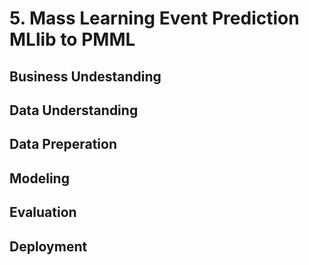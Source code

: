 # 5. Mass Learning Event Prediction MLlib to PMML

## Business Undestanding

## Data Understanding

## Data Preperation

## Modeling

## Evaluation

## Deployment